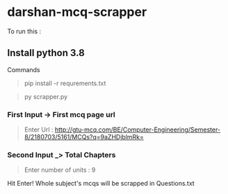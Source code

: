 # darshan-mcq-scrapper

To run this : 
## Install python 3.8

Commands
>pip install -r requrements.txt

>py scrapper.py

### First Input -> First mcq page url
>Enter Url : http://gtu-mcq.com/BE/Computer-Engineering/Semester-8/2180703/5161/MCQs?q=9aZHDjblmRk=
### Second Input _> Total Chapters
>Enter number of units : 9


Hit Enter! Whole subject's mcqs will be scrapped in Questions.txt
